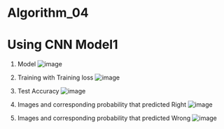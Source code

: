 # Algorithm_04

# Using CNN Model1

1. Model
![image](https://user-images.githubusercontent.com/62729363/82533804-f82b6700-9b7e-11ea-811b-a609236a630a.png)

2. Training with Training loss
![image](https://user-images.githubusercontent.com/62729363/82533885-142f0880-9b7f-11ea-80fd-3ae3d6455312.png)

3. Test Accuracy
![image](https://user-images.githubusercontent.com/62729363/82533921-2ad55f80-9b7f-11ea-9c8c-a8f815868f1a.png)

4. Images and corresponding probability that predicted Right
![image](https://user-images.githubusercontent.com/62729363/82533960-4a6c8800-9b7f-11ea-90f1-9c5eae88dbfb.png)

5. Images and corresponding probability that predicted Wrong
![image](https://user-images.githubusercontent.com/62729363/82533425-32483900-9b7e-11ea-8c78-ee0b6562da58.png)
